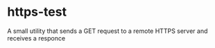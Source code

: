 # https-test
A small utility that sends a GET request to a remote HTTPS server and receives a responce
